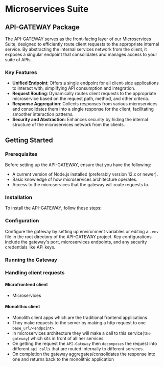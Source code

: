 # Microservices Suite

## API-GATEWAY Package

The API-GATEWAY serves as the front-facing layer of our Microservices Suite, designed to efficiently route client requests to the appropriate internal service. By abstracting the internal services network from the client, it exposes a singular endpoint that consolidates and manages access to your suite of APIs.

### Key Features

- **Unified Endpoint**: Offers a single endpoint for all client-side applications to interact with, simplifying API consumption and integration.
- **Request Routing**: Dynamically routes client requests to the appropriate microservice based on the request path, method, and other criteria.
- **Response Aggregation**: Collects responses from various microservices and consolidates them into a single response for the client, facilitating smoother interaction patterns.
- **Security and Abstraction**: Enhances security by hiding the internal structure of the microservices network from the clients.

## Getting Started

### Prerequisites

Before setting up the API-GATEWAY, ensure that you have the following:
- A current version of Node.js installed (preferably version 12.x or newer).
- Basic knowledge of how microservices architecture operates.
- Access to the microservices that the gateway will route requests to.

### Installation

To install the API-GATEWAY, follow these steps:

<!-- TODO: document usage here -->

### Configuration

<!-- TODO: build on this -->
Configure the gateway by setting up environment variables or editing a `.env` file in the root directory of the API-GATEWAY project. Key configurations include the gateway's port, microservices endpoints, and any security credentials like API keys.

### Running the Gateway

<!-- TODO: build on this but ideally is supposed to be run just like any other service in our ms-suite -->


<!-- Handling client requests -->

<!-- Microfrontend client request -->

<!-- Monolithic client request -->

### Handling client requests

#### Microfrontend client
- Microservices 

#### Monolithic client
- Monolith client apps which are the traditional frontend applications
- They make requests to the server by making a http request to one `base_url/<endpoint>`
- In microservices architecture they will make a call to this service(`the gateway`) which sits in front of all her services
- On getting the request the `API-Gateway` then `decomposes` the request into different `api calls` that are routed internally to different services.
- On completion the gateway aggregates/consolidates the response into one and returns back to the monolithic application
